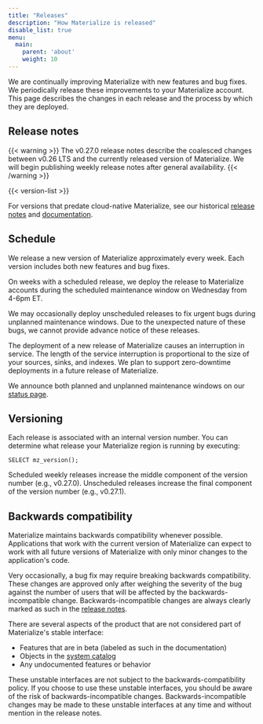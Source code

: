 ```yaml
---
title: "Releases"
description: "How Materialize is released"
disable_list: true
menu:
  main:
    parent: 'about'
    weight: 10
---
```


We are continually improving Materialize with new features and bug fixes. We
periodically release these improvements to your Materialize account. This page
describes the changes in each release and the process by which they are
deployed.

## Release notes

{{< warning >}}
The v0.27.0 release notes describe the coalesced changes between v0.26 LTS
and the currently released version of Materialize. We will begin publishing
weekly release notes after general availability.
{{< /warning >}}

{{< version-list >}}

For versions that predate cloud-native Materialize, see our
historical [release notes](https://materialize.com/docs/release-notes/)
and [documentation](https://materialize.com/docs/lts/).

## Schedule

We release a new version of Materialize approximately every week. Each
version includes both new features and bug fixes.

On weeks with a scheduled release, we deploy the release to Materialize accounts
during the scheduled maintenance window on Wednesday from 4-6pm ET.

We may occasionally deploy unscheduled releases to fix urgent bugs during
unplanned maintenance windows. Due to the unexpected nature of these bugs, we
cannot provide advance notice of these releases.

The deployment of a new release of Materialize causes an interruption in
service. The length of the service interruption is proportional to the size of
your sources, sinks, and indexes. We plan to support zero-downtime deployments
in a future release of Materialize.

We announce both planned and unplanned maintenance windows on our [status
page](https://status.materialize.com).

## Versioning

Each release is associated with an internal version number. You can determine
what release your Materialize region is running by executing:

```
SELECT mz_version();
```

Scheduled weekly releases increase the middle component of the version number
(e.g., v0.27.0). Unscheduled releases increase the final component of the
version number (e.g., v0.27.1).

## Backwards compatibility

Materialize maintains backwards compatibility whenever possible. Applications
that work with the current version of Materialize can expect to work with all
future versions of Materialize with only minor changes to the application's
code.

Very occasionally, a bug fix may require breaking backwards compatibility. These
changes are approved only after weighing the severity of the bug against the
number of users that will be affected by the backwards-incompatible change.
Backwards-incompatible changes are always clearly marked as such in the [release
notes](#release-notes).

There are several aspects of the product that are not considered part of
Materialize's stable interface:

  * Features that are in beta (labeled as such in the documentation)
  * Objects in the [system catalog](/sql/system-catalog)
  * Any undocumented features or behavior

These unstable interfaces are not subject to the backwards-compatibility policy.
If you choose to use these unstable interfaces, you should be aware of the risk
of backwards-incompatible changes. Backwards-incompatible changes may be made to
these unstable interfaces at any time and without mention in the release notes.
